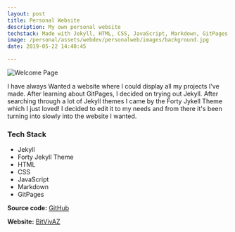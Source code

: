 ```yaml
---
layout: post
title: Personal Website
description: My own personal website
techstack: Made with Jekyll, HTML, CSS, JavaScript, Markdown, GitPages
image: /personal/assets/webdev/personalweb/images/background.jpg
date: 2019-05-22 14:40:45

---
```

![Welcome Page](/personal/assets/webdev/personalweb/images/personalweb.png)

I have always Wanted a website where I could display all my projects I've made. After learning about GitPages, I decided on trying out Jekyll. After searching through a lot of Jekyll themes I came by the Forty Jykell Theme which I just loved! I decided to edit it to my needs and from there it's been turning into slowly into the website I wanted.

### Tech Stack

- Jekyll
- Forty Jekyll Theme
- HTML
- CSS
- JavaScript
- Markdown
- GitPages

<b>Source code:</b> [GitHub](https://github.com/bitVivAZ/personal)

<b>Website:</b> [BitVivAZ](https://bitvivaz.com)
